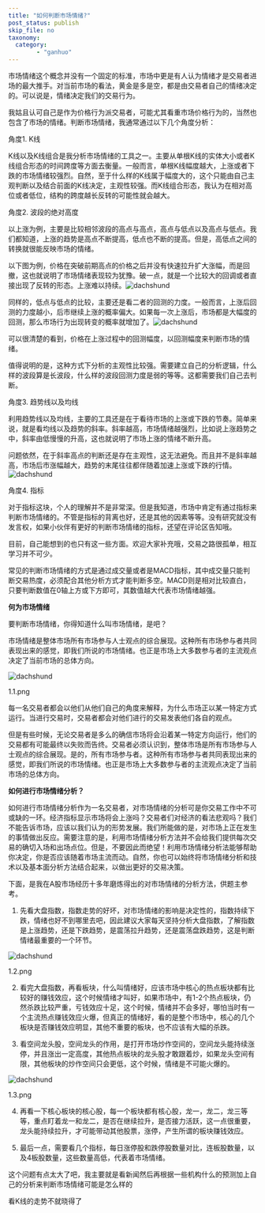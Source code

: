 ```yaml
---
title: "如何判断市场情绪?"
post_status: publish
skip_file: no
taxonomy:
  category:
        - "ganhuo"
---
```


市场情绪这个概念并没有一个固定的标准，市场中更是有人认为情绪才是交易者进场的最大推手。对当前市场的看法，黄金是多是空，都是由交易者自己的情绪决定的。可以说是，情绪决定我们的交易行为。

我姑且认可自己是作为价格行为派交易者，可能尤其看重市场价格行为的，当然也包含了市场的情绪。判断市场情绪，我通常通过以下几个角度分析：

角度1. K线

K线以及K线组合是我分析市场情绪的工具之一。主要从单根K线的实体大小或者K线组合形态的时间跨度等方面去衡量。一般而言，单根K线幅度越大，上涨或者下跌的市场情绪较强烈。自然，至于什么样的K线属于幅度大的，这个只能由自己主观判断以及结合前面的K线决定，主观性较强。而K线组合形态，我认为在相对高位或者低位，结构的跨度越长反转的可能性就会越大。

角度2. 波段的绝对高度

以上涨为例，主要是比较相邻波段的高点与高点，高点与低点以及高点与低点。我们都知道，上涨的趋势是高点不断提高，低点也不断的提高。但是，高低点之间的转换就很能反映市场的情绪。

以下图为例，价格在突破前期高点的价格之后并没有快速拉升扩大涨幅，而是回撤，这也就说明了市场情绪表现较为犹豫。破一点，就是一个比较大的回调或者直接出现了反转的形态。上涨难以持续。![dachshund](https://cdn.fendou.la/funstoutiao/2020/12/115211822.png "5.png")

同样的，低点与低点的比较，主要还是看二者的回测的力度。一般而言，上涨后回测的力度越小，后市继续上涨的概率偏大。如果每一次上涨后，市场都是大幅度的回测，那么市场行为出现转变的概率就增加了。![dachshund](https://cdn.fendou.la/funstoutiao/2020/12/115236854.png "6.png")

可以很清楚的看到，价格在上涨过程中的回测幅度，以回测幅度来判断市场的情绪。

值得说明的是，这种方式下分析的主观性比较强。需要建立自己的分析逻辑，什么样的波段算是长波段，什么样的波段回测力度是弱的等等。这都需要我们自己去判断。

角度3. 趋势线以及均线

利用趋势线以及均线，主要的工具还是在于看待市场的上涨或下跌的节奏。简单来说，就是看均线以及趋势的斜率。斜率越高，市场情绪越强烈，比如说上涨趋势之中，斜率由低慢慢的升高，这也就说明了市场上涨的情绪不断升高。

问题依然，在于斜率高点的判断还是存在主观性，这无法避免。而且并不是斜率越高，市场后市涨幅越大，趋势的末尾往往都伴随着加速上涨或下跌的行情。![dachshund](https://cdn.fendou.la/funstoutiao/2020/12/115257605.png "7.png")

角度4. 指标

对于指标这块，个人的理解并不是非常深。但是我知道，市场中肯定有通过指标来判断市场情绪的。不管是指标的背离也好，还是其他的因素等等。没有研究就没有发言权，如果小伙伴有更好的判断市场情绪的指标，还望在评论区告知哦。

目前，自己能想到的也只有这一些方面。欢迎大家补充哦，交易之路很孤单，相互学习并不可少。

常见的判断市场情绪的方式是通过成交量或者是MACD指标，其中成交量只能判断交易热度，必须配合其他分析方式才能判断多空。MACD则是相对比较直白，只要判断数值在0轴上方或下方即可，其数值越大代表市场情绪越强。

**何为市场情绪**

要判断市场情绪，你得知道什么叫市场情绪，是吧？

市场情绪是整体市场所有市场参与人士观点的综合展现。这种所有市场参与者共同表现出来的感觉，即我们所说的市场情绪。也正是市场上大多数参与者的主流观点决定了当前市场的总体方向。

![dachshund](https://cdn.fendou.la/funstoutiao/2020/12/182340858.png "1.1.png")

1.1.png

每一名交易者都会以他们从他们自己的角度来解释，为什么市场正以某一特定方式运行。当进行交易时，交易者都会对他们进行的交易发表他们各自的观点。

但是有些时候，无论交易者是多么的确信市场将会沿着某一特定方向运行，他们的交易都有可能最终以失败而告终。交易者必须认识到，整体市场是所有市场参与人士观点的综合展现。是的，所有市场参与者。这种所有市场参与者共同表现出来的感觉，即我们所说的市场情绪。也正是市场上大多数参与者的主流观点决定了当前市场的总体方向。

**如何进行市场情绪分析？**

如何进行市场情绪分析作为一名交易者，对市场情绪的分析可是你交易工作中不可或缺的一环。经济指标显示市场将会上涨吗？交易者们对经济的看法悲观吗？我们不能告诉市场，应该以我们认为的形势发展。我们所能做的是，对市场上正在发生的事情做出反应。需要注意的是，利用市场情绪分析方法并不会给我们提供每次交易的确切入场和出场点位。但是，不要因此而绝望！利用市场情绪分析法能够帮助你决定，你是否应该随着市场主流而动。自然，你也可以始终将市场情绪分析和技术以及基本面分析方法结合起来，以做出更好的交易决策。

下面，是我在A股市场经历十多年磨炼得出的对市场情绪的分析方法，供题主参考。

1. 先看大盘指数，指数走势的好坏，对市场情绪的影响是决定性的，指数持续下跌，情绪也好不到哪里去吧，因此建议大家每天坚持分析大盘指数，了解指数是上涨趋势，还是下跌趋势，是震荡拉升趋势，还是震荡盘跌趋势，这是判断情绪最重要的一个环节。

![dachshund](https://cdn.fendou.la/funstoutiao/2020/12/182500718.png "1.2.png")

1.2.png

2. 看完大盘指数，再看板块，什么叫情绪好，应该市场中核心的热点板块都有比较好的赚钱效应，这个时候情绪才叫好，如果市场中，有1-2个热点板块，仍然杀跌比较严重，亏钱效应十足，这个时候，情绪并不会多好，哪怕当时有一个主流热点赚钱效应火爆，但真正的情绪好，看的是整个市场中，核心的几个板块是否赚钱效应明显，其他不重要的板块，也不应该有大幅的杀跌。
    
3. 看空间龙头股，空间龙头的作用，是打开市场炒作空间的，空间龙头能持续涨停，并且涨出一定高度，其他热点板块的龙头股才敢跟着炒，如果龙头空间有限，其他板块的炒作空间只会更低，这个时候，情绪是不可能火爆的。
    

![dachshund](https://cdn.fendou.la/funstoutiao/2020/12/182637828.png "1.3.png")

1.3.png

4. 再看一下核心板块的核心股，每一个板块都有核心股，龙一，龙二，龙三等等，重点盯着龙一和龙二，是否在继续拉升，是否接力活跃，这一点很重要，龙头能持续拉升，才可能带动其他股票，涨停，产生所谓的板块赚钱效应。
    
5. 最后一点，需要看几个指标，每日涨停股和跌停股数量对比，连板股数量，以及4板股数量，这些数量高低，代表着市场情绪。
    

这个问题有点太大了吧，我主要就是看新闻然后再根据一些机构什么的预测加上自己的分析来判断市场情绪可能是怎么样的

看K线的走势不就晓得了
